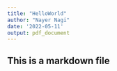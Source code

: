 ```yaml
---
title: "HelloWorld"
author: "Nayer Nagi"
date: '2022-05-11'
output: pdf_document
---
```


## This is a markdown file
